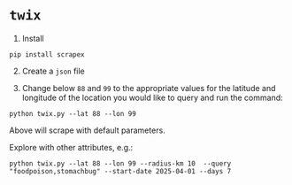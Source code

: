 # ```twix```

1. Install
  ```
  pip install scrapex
  ```

2. Create a ```json``` file

3. Change below ```88``` and ```99``` to the appropriate values for the latitude and longitude of the location you would like to query and run the command:
  ```
  python twix.py --lat 88 --lon 99 
  ```    
  Above will scrape with default parameters.
  
  Explore with other attributes, e.g.: 
  ```
  python twix.py --lat 88 --lon 99 --radius-km 10  --query "foodpoison,stomachbug" --start-date 2025-04-01 --days 7
  ```
